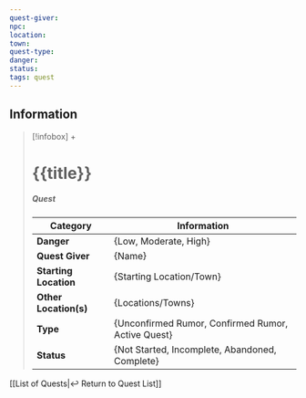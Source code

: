 ```yaml
---
quest-giver:
npc:
location: 
town:
quest-type:
danger:
status:
tags: quest
---
```


## Information
> [!infobox] +
> # {{title}}
> ##### Quest
> | Category | Information |
> | ---- | ---- |
> | **Danger** | {Low, Moderate, High} |
> | **Quest Giver** | {Name} |
> | **Starting Location** | {Starting Location/Town} |
> | **Other Location(s)** | {Locations/Towns} |
> | **Type** | {Unconfirmed Rumor, Confirmed Rumor,  Active Quest} |
> | **Status** | {Not Started, Incomplete, Abandoned, Complete} |


[[List of Quests|↩️ Return to Quest List]]